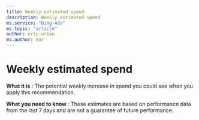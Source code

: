 ```yaml
---
title: Weekly estimated spend
description: Weekly estimated spend
ms.service: "Bing-Ads"
ms.topic: "article"
author: eric-urban
ms.author: eur
---
```


# Weekly estimated spend

**What it is** : The potential weekly increase in spend you could see when you apply this recommendation.

**What you need to know** : These estimates are based on performance data from the last 7 days and are not a guarantee of future performance.


